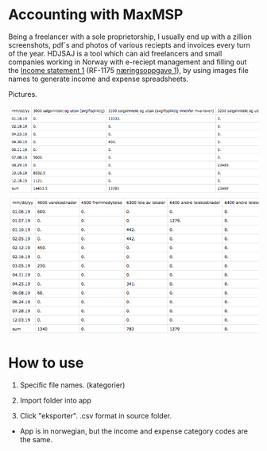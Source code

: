 # Accounting with MaxMSP

Being a freelancer with a sole proprietorship, I usually end up with a zillion screenshots, pdf´s and photos of various reciepts and invoices every turn of the year. HDJSAJ is a tool which can aid freelancers and small companies working in Norway with e-reciept management and filling out the [Income statement 1](https://www.skatteetaten.no/en/forms/income-statement-1/) (RF-1175 [næringsoppgave 1](https://www.skatteetaten.no/skjema/naringsoppgave-1/)), by using images file names to generate income and expense spreadsheets.

Pictures.

![Inntekt](/img/inntekt.png "income speadsheet preview") ![Utgift](/img/utgift.png "expense speadsheet preview")

# How to use

1. Specific file names. (kategorier)

2. Import folder into app

3. Click "eksporter". .csv format in source folder. 




* App is in norwegian, but the income and expense category codes are the same. 
